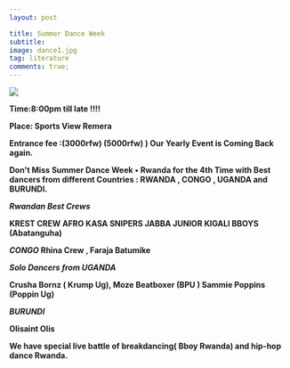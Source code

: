 ```yaml
---
layout: post

title: Summer Dance Week
subtitle: 
image: dance1.jpg
tag: literature
comments: true;
---
```


<img src="{{site.github.url}}/img/dance1.jpg">

<strong>Time:8:00pm till late !!!!

<strong>Place: Sports View Remera

<strong>Entrance fee :(3000rfw) (5000rfw)<strong>
)
Our Yearly Event is Coming Back again. 

Don't Miss Summer Dance Week • Rwanda for the 4th Time with Best dancers from different Countries : RWANDA , CONGO , UGANDA and BURUNDI.

*Rwandan Best Crews*

KREST CREW
AFRO KASA 
SNIPERS
JABBA JUNIOR 
KIGALI BBOYS (Abatanguha)
 
*CONGO* 
 Rhina Crew , Faraja Batumike

*Solo Dancers from UGANDA*

Crusha Bornz ( Krump Ug),
 Moze Beatboxer (BPU )
Sammie Poppins (Poppin Ug) 
 

*BURUNDI*

Olisaint Olis 

We have special live battle of breakdancing( Bboy Rwanda) and hip-hop dance Rwanda. 
